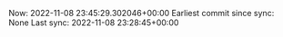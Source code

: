 Now: 2022-11-08 23:45:29.302046+00:00 Earliest commit since sync: None Last sync: 2022-11-08 23:28:45+00:00
